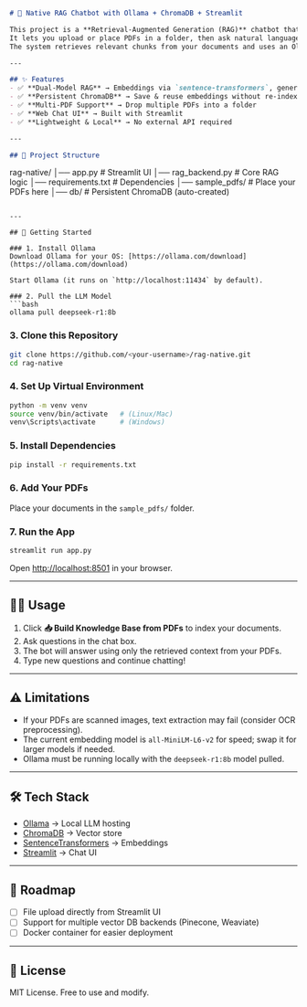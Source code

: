 
```markdown
# 📑 Native RAG Chatbot with Ollama + ChromaDB + Streamlit

This project is a **Retrieval-Augmented Generation (RAG)** chatbot that runs **entirely on your local machine**.  
It lets you upload or place PDFs in a folder, then ask natural language questions about them.  
The system retrieves relevant chunks from your documents and uses an Ollama LLM to generate answers.

---

## ✨ Features
- ✅ **Dual-Model RAG** → Embeddings via `sentence-transformers`, generation via `deepseek-r1:8b` on Ollama  
- ✅ **Persistent ChromaDB** → Save & reuse embeddings without re-indexing each run  
- ✅ **Multi-PDF Support** → Drop multiple PDFs into a folder  
- ✅ **Web Chat UI** → Built with Streamlit  
- ✅ **Lightweight & Local** → No external API required  

---

## 📂 Project Structure
```

rag-native/
│── app.py              # Streamlit UI
│── rag\_backend.py      # Core RAG logic
│── requirements.txt    # Dependencies
│── sample\_pdfs/        # Place your PDFs here
│── db/                 # Persistent ChromaDB (auto-created)

````

---

## 🚀 Getting Started

### 1. Install Ollama
Download Ollama for your OS: [https://ollama.com/download](https://ollama.com/download)

Start Ollama (it runs on `http://localhost:11434` by default).

### 2. Pull the LLM Model
```bash
ollama pull deepseek-r1:8b
````

### 3. Clone this Repository

```bash
git clone https://github.com/<your-username>/rag-native.git
cd rag-native
```

### 4. Set Up Virtual Environment

```bash
python -m venv venv
source venv/bin/activate   # (Linux/Mac)
venv\Scripts\activate      # (Windows)
```

### 5. Install Dependencies

```bash
pip install -r requirements.txt
```

### 6. Add Your PDFs

Place your documents in the `sample_pdfs/` folder.

### 7. Run the App

```bash
streamlit run app.py
```

Open [http://localhost:8501](http://localhost:8501) in your browser.

---

## 🧑‍💻 Usage

1. Click **📥 Build Knowledge Base from PDFs** to index your documents.
2. Ask questions in the chat box.
3. The bot will answer using only the retrieved context from your PDFs.
4. Type new questions and continue chatting!

---

## ⚠️ Limitations

* If your PDFs are scanned images, text extraction may fail (consider OCR preprocessing).
* The current embedding model is `all-MiniLM-L6-v2` for speed; swap it for larger models if needed.
* Ollama must be running locally with the `deepseek-r1:8b` model pulled.

---

## 🛠️ Tech Stack

* [Ollama](https://ollama.com/) → Local LLM hosting
* [ChromaDB](https://www.trychroma.com/) → Vector store
* [SentenceTransformers](https://www.sbert.net/) → Embeddings
* [Streamlit](https://streamlit.io/) → Chat UI

---

## 📌 Roadmap

* [ ] File upload directly from Streamlit UI
* [ ] Support for multiple vector DB backends (Pinecone, Weaviate)
* [ ] Docker container for easier deployment

---

## 📜 License

MIT License. Free to use and modify.
